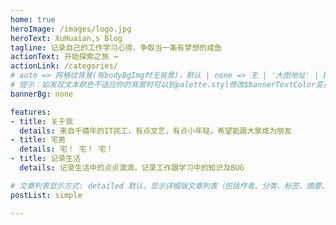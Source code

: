 ```yaml
---
home: true
heroImage: /images/logo.jpg
heroText: XuHuaian,s Blog
tagline: 记录自己的工作学习心得，争取当一条有梦想的咸鱼
actionText: 开始探索之旅 →
actionLink: /categories/
# auto => 网格纹背景(有bodyBgImg时无背景)，默认 | none => 无 | '大图地址' | background: 自定义背景样式       
# 提示：如发现文本颜色不适应你的背景时可以到palette.styl修改$bannerTextColor变量
bannerBg: none 

features:
- title: 关于我
  details: 来自千禧年的IT民工，有点文艺，有点小年轻，希望能跟大家成为朋友
- title: 宅男
  details: 宅！ 宅！ 宅！
- title: 记录生活
  details: 记录生活中的点点滴滴，记录工作跟学习中的知识及BUG

# 文章列表显示方式: detailed 默认，显示详细版文章列表（包括作者、分类、标签、摘要、分页等）| simple => 显示简约版文章列表（仅标题和日期）| none 不显示文章列表
postList: simple

---
```

<ClientOnly>
  <WebInfo/>
</ClientOnly>
